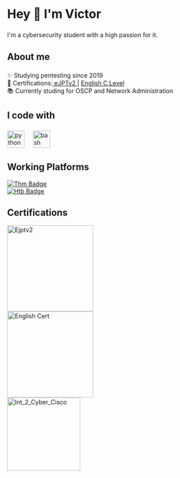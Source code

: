 <h1 align="left">Hey 👋 I'm Victor</h1>

###

<p align="left">I'm a cybersecurity student with a high passion for it.</p>

###

<h2 align="left">About me</h2>

###

<p align="left">✨ Studying pentesting since 2019<br>
🎯 Certifications:<a href="https://certs.ine.com/b8c2e097-6bec-48b1-ad18-90f1f539c1be#gs.gktzxl"> eJPTv2 </a> | 
<a href="https://credentials.britishcouncil.org/1e0f18e1-eba6-4a96-922a-eceebe9f4ba8?key=4ca914a74001494908818274824bd6fa61895b3da50c1d034ed5f8592ee9583c"> English C Level </a> <br>
📚 Currently studing for OSCP and Network Administration<br></p>

###

<h2 align="left">I code with</h2>

###

<div align="left">
  <img src="https://cdn.jsdelivr.net/gh/devicons/devicon/icons/python/python-original.svg" height="40" alt="python logo"  />
  <img width="12" />
  <img src="https://cdn.jsdelivr.net/gh/devicons/devicon/icons/bash/bash-original.svg" height="40" alt="bash logo"  />
</div>

###

###

<h2 align="left">Working Platforms</h2>


<div align="left">
  <a href="https://tryhackme.com/r/p/Patche" target="_blank">
    <img src="https://tryhackme-badges.s3.amazonaws.com/Patche.png" alt="Thm Badge"  />
  </a>
  <br>
  <a href="https://app.hackthebox.com/profile/136177" target="_blank">
    <img src="https://www.hackthebox.com/badge/image/136177" alt="Htb Badge"  />
  </a>
</div>

###

<h2 align="left">Certifications</h2>

<div align="left">
  <a href="https://certs.ine.com/b8c2e097-6bec-48b1-ad18-90f1f539c1be#gs.gktzxl" target="_blank">
    <img src="https://images.credential.net/badge/tiny/yhc3olbl_1728744335159_badge.png" height="200" alt="Ejptv2"  />
  </a>
  <br>
  <a href="https://credentials.britishcouncil.org/1e0f18e1-eba6-4a96-922a-eceebe9f4ba8?key=4ca914a74001494908818274824bd6fa61895b3da50c1d034ed5f8592ee9583c" target="_blank">
    <img src="https://github.com/user-attachments/assets/ffffe014-27bd-410d-a94c-b8ab60d40c88" height="200" alt="English Cert"  />
  </a>
    <br>
  <a href="https://www.credly.com/badges/d805765e-e2a9-4510-b080-315ab4a9a209/linked_in_profile?trk=public_profile_see-credential" target="_blank">
    <img src="https://github.com/user-attachments/assets/bce67122-e420-42b0-9c8b-728af5d188ce" height="170" alt="Int_2_Cyber_Cisco"  />
  </a>
</div>


###
